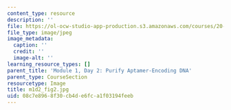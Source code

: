 ```yaml
---
content_type: resource
description: ''
file: https://ol-ocw-studio-app-production.s3.amazonaws.com/courses/20-109-laboratory-fundamentals-in-biological-engineering-spring-2010/08c7e8968f30cb4de6fca1f03194feeb_m1d2_fig2.jpg
file_type: image/jpeg
image_metadata:
  caption: ''
  credit: ''
  image-alt: ''
learning_resource_types: []
parent_title: 'Module 1, Day 2: Purify Aptamer-Encoding DNA'
parent_type: CourseSection
resourcetype: Image
title: m1d2_fig2.jpg
uid: 08c7e896-8f30-cb4d-e6fc-a1f03194feeb
---
```

